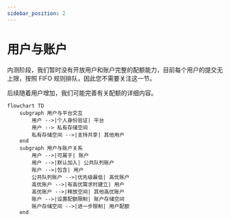 ```yaml
---
sidebar_position: 2
---
```


# 用户与账户

内测阶段，我们暂时没有开放用户和账户完整的配额能力，目前每个用户的提交无上限，按照 FIFO 规则排队，因此您不需要关注这一节。

后续随着用户增加，我们可能完善有关配额的详细内容。

```mermaid
flowchart TD
    subgraph 用户与平台交互
        用户 -->|个人身份验证| 平台
        用户 --> 私有存储空间
        私有存储空间 -->|支持共享| 其他用户
    end
    subgraph 用户与账户关系
        用户 -->|可属于| 账户
        用户 -->|默认加入| 公共队列账户
        账户 -->|包含| 用户
        公共队列账户 -->|优先级最低| 高优账户
        高优账户 -->|有高优需求时建立| 用户
        高优账户 -->|释放空间| 其他高优账户
        账户 -->|设置配额限制| 账户存储空间
        账户存储空间 -->|进一步限制| 用户配额
    end
```
